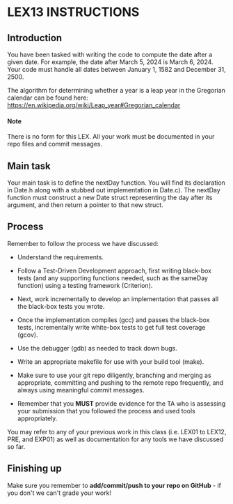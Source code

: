 # LEX13 INSTRUCTIONS

## Introduction

You have been tasked with writing the code to compute the date after a given date.  For example, the date after March 5, 2024 is March 6, 2024. Your code must handle all dates between January 1, 1582 and December 31, 2500.

The algorithm for determining whether a year is a leap year in the Gregorian calendar can be found here: https://en.wikipedia.org/wiki/Leap_year#Gregorian_calendar

#### Note

There is no form for this LEX.  All your work must be documented in your repo files and commit messages.


## Main task

Your main task is to define the nextDay function.  You will find its declaration in Date.h along with a stubbed out implementation in Date.c).  The nextDay function must construct a new Date struct representing the day after its argument, and then return a pointer to that new struct.

## Process

Remember to follow the process we have discussed:

- Understand the requirements.

- Follow a Test-Driven Development approach, first writing black-box tests (and any supporting functions needed, such as the sameDay function) using a testing framework (Criterion).

- Next, work incrementally to develop an implementation that passes all the black-box tests you wrote.

- Once the implementation compiles (gcc) and passes the black-box tests, incrementally write white-box tests to get full test coverage (gcov).

- Use the debugger (gdb) as needed to track down bugs.

- Write an appropriate makefile for use with your build tool (make).

- Make sure to use your git repo diligently, branching and merging as appropriate, committing and pushing to the remote repo frequently, and always using meaningful commit messages.
  
- Remember that you **MUST** provide evidence for the TA who is assessing your submission that you followed the process and used tools appropriately.

You may refer to any of your previous work in this class (i.e. LEX01 to LEX12, PRE, and EXP01) as well as documentation for any tools we have discussed so far.

## Finishing up

Make sure you remember to **add/commit/push to your repo on GitHub** - if you don't we can't grade your work!
